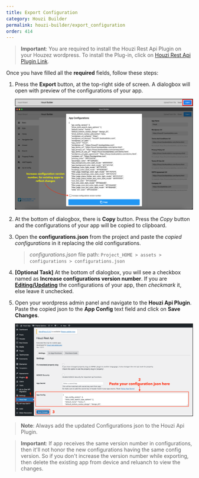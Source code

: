 ```yaml
---
title: Export Configuration
category: Houzi Builder
permalink: houzi-builder/export_configuration
order: 414
---
```


> **Important**: You are required to install the Houzi Rest Api Plugin on your Houzez wordpress. To install the Plug-in, click on [Houzi Rest Api Plugin Link](https://github.com/booleanbites/houzi-rest-api).

Once you have filled all the **required** fields, follow these steps: 

1. Press the **Export** button, at the top-right side of screen. A dialogbox will open with preview of the configurations of your app.

    <img src="../../images/export-config-01.png" alt="export-config-01" title="export-config-01" border= "1px solid"/>

    <img src="../../images/export-config-02.png" alt="export-config-02" title="export-config-02" border= "1px solid"/>
     

2. At the bottom of dialogbox, there is **Copy** button. Press the *Copy* button and the configurations of your app will be copied to clipboard.

3. Open the **configurations.json** from the project and paste the *copied configurations* in it replacing the old configurations.  
 
    > *configurations.json* file path:  `Project_HOME > assets > configurations > configurations.json`

4. **[Optional Task]** At the bottom of dialogbox, you will see a checkbox named as **Increase configurations version number**. If you are [**Editing/Updating**](/houzi-builder/edit_configuration) the configurations of your app, then *checkmark* it, else leave it unchecked. 

5. Open your wordpress admin panel and navigate to the **Houzi Api Plugin**. Paste the copied json to the **App Config** text field and click on **Save Changes**.

    <img src="../../images/export-config-to-houzi-plugin.png" alt="export-config-to-houzi-plugin" title="export-config-to-houzi-plugin" border= "1px solid"/>

> **Note**: Always add the updated Configurations json to the Houzi Api Plugin.

> **Important**: If app receives the same version number in configurations, then it'll not honor the new configurations having the same config version. So if you don't increase the version number while exporting, then delete the existing app from device and reluanch to view the changes.